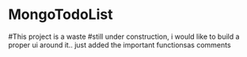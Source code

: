 # MongoTodoList
#This project is a waste
#still under construction, i would like to build a proper ui around it.. just added the important functionsas comments
